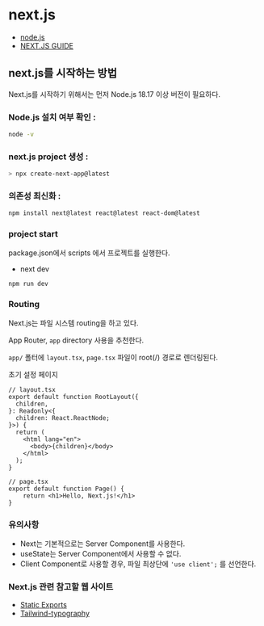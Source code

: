 # next.js

- [node.js](https://nodejs.org/)
- [NEXT.JS GUIDE](https://nextjs.org)

## next.js를 시작하는 방법

Next.js를 시작하기 위해서는 먼저 Node.js 18.17 이상 버전이 필요하다.

### Node.js 설치 여부 확인 :
```sh
node -v
```

### next.js project 생성 : 
```sh
> npx create-next-app@latest
```

### 의존성 최신화 : 
```sh
npm install next@latest react@latest react-dom@latest
```

### project start

package.json에서 scripts 에서 프로젝트를 실행한다.
- next dev

```sh
npm run dev
```


### Routing
Next.js는 파일 시스템 routing을 하고 있다.

App Router,  `app` directory  사용을 추천한다.

`app/` 폴터에 `layout.tsx`, `page.tsx` 파일이 root(/) 경로로 렌더링된다.

초기 설정 페이지
```tsx
// layout.tsx
export default function RootLayout({
  children,
}: Readonly<{
  children: React.ReactNode;
}>) {
  return (
    <html lang="en">
      <body>{children}</body>
    </html>
  );
}
```

```tsx
// page.tsx
export default function Page() {
    return <h1>Hello, Next.js!</h1>
}
```



### 유의사항
- Next는 기본적으로는 Server Component를 사용한다.
- useState는 Server Component에서 사용할 수 없다.
- Client Component로 사용할 경우, 파일 최상단에 `'use client';` 를 선언한다.



### Next.js 관련 참고할 웹 사이트
- [Static Exports](https://nextjs.org/docs/pages/building-your-application/deploying/static-exports)
- [Tailwind-typography](https://github.com/tailwindlabs/tailwindcss-typography)